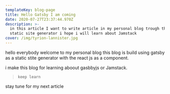 ```yaml
---
templateKey: blog-page
title: Hello Gatsby I am coming
date: 2020-07-27T23:37:44.970Z
description: >-
  in this article I want to write article in my personal blog trough the gatsby
  static site generator i hope i will learn about Jamstack
cover: /img/tyrion-lannister.jpg
---
```

hello everybody welcome to my personal blog this blog is build using gatsby as a static stite generator with the react js as a component.

i make this blog for learning aboout gasbbyjs or Jamstack.

> `keep learn`

stay tune for my next article
